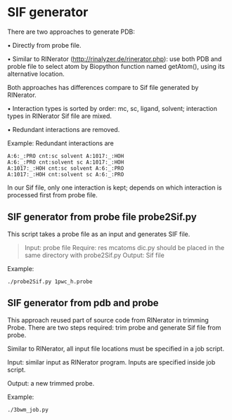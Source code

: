 # SIF generator
There are two approaches to generate PDB:

• Directly from probe file.

• Similar to RINerator (http://rinalyzer.de/rinerator.php): use both PDB and proble file to select atom by Biopython function named getAtom(), using its alternative location.

Both approaches has differences compare to Sif file generated by RINerator.

• Interaction types is sorted by order: mc, sc, ligand, solvent; interaction types in RINerator Sif file are mixed.

• Redundant interactions are removed.

Example: Redundant interactions are
```
A:6:_:PRO cnt:sc solvent A:1017:_:HOH
A:6:_:PRO cnt:solvent sc A:1017:_:HOH
A:1017:_:HOH cnt:sc solvent A:6:_:PRO
A:1017:_:HOH cnt:solvent sc A:6:_:PRO
```
In our Sif file, only one interaction is kept; depends on which interaction is processed first from probe file.

## SIF generator from probe file probe2Sif.py
This script takes a probe file as an input and generates SIF file.

>Input: probe file
>Require: res mcatoms dic.py should be placed in the same directory with probe2Sif.py
>Output: Sif file

Example: 
```
./probe2Sif.py 1pwc_h.probe
```

## SIF generator from pdb and probe
This approach reused part of source code from RINerator in trimming Probe. There are two steps required: trim probe and generate Sif file from probe.

Similar to RINerator, all input file locations must be specified in a job script.

Input: similar input as RINerator program. Inputs are specified inside job script.

Output: a new trimmed probe.

Example: 
```
./3bwm_job.py
```

